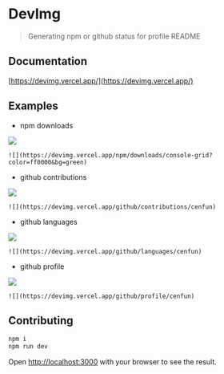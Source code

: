 # DevImg
> Generating npm or github status for profile README

## Documentation 
[https://devimg.vercel.app/](https://devimg.vercel.app/)

## Examples

- npm downloads

![](https://devimg.vercel.app/npm/downloads/console-grid?color=ff0000&bg=green)

`![](https://devimg.vercel.app/npm/downloads/console-grid?color=ff0000&bg=green)`

- github contributions

![](https://devimg.vercel.app/github/contributions/cenfun)

`![](https://devimg.vercel.app/github/contributions/cenfun)`

- github languages

![](https://devimg.vercel.app/github/languages/cenfun)

`![](https://devimg.vercel.app/github/languages/cenfun)`

- github profile

![](https://devimg.vercel.app/github/profile/cenfun)

`![](https://devimg.vercel.app/github/profile/cenfun)`

## Contributing
```bash
npm i
npm run dev
```
Open [http://localhost:3000](http://localhost:3000) with your browser to see the result.
